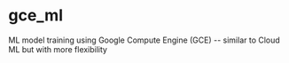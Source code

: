 # gce_ml
ML model training using Google Compute Engine (GCE) -- similar to Cloud ML but with more flexibility
